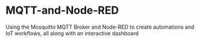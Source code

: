 # MQTT-and-Node-RED
Using the Mosquitto MQTT Broker and Node-RED to create automations and IoT workflows, all along with an interactive dashboard
